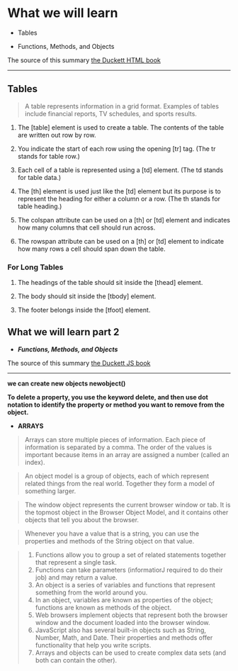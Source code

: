 # What we will learn

 - Tables

 - Functions, Methods, and Objects

The source of this summary [the Duckett HTML book](https://wtf.tw/ref/duckett.pdf)

______________________________________

## Tables

  > A table represents information in a grid format. Examples of tables include financial reports, TV schedules, and sports results.

1. The [table] element is used to create a table. The contents of the table are written out row by row.

2. You indicate the start of each row using the opening [tr] tag. (The tr stands for table row.)

3. Each cell of a table is represented using a [td] element. (The td stands for table data.)

4. The [th] element is used just like the [td] element but its purpose is to represent the heading for either a column or a row. (The th stands for table heading.)

5. The colspan attribute can be used on a [th] or [td] element and indicates how many columns that cell should run across.

6. The rowspan attribute can be used on a [th] or [td] element to indicate how many rows a cell should span down the table.

### For Long Tables

1. The headings of the table should sit inside the [thead] element.

2. The body should sit inside the [tbody] element. 

3. The footer belongs inside the [tfoot] element.


## What we will learn part 2

- ***Functions, Methods, and Objects***

The source of this summary [the Duckett JS book](https://slack-files.com/files-pri-safe/TNGRRLUMA-F026AD271UG/javascript_and_jquery__interactive_front-end_web_development_.pdf?c=1624715518-be21e32f9bca0681)

______________________________________

**we can create new objects newobject()**

**To delete a property, you use the keyword delete, and then use dot notation to identify the property or method you want to remove from the object.**

- **ARRAYS**
 > Arrays can store multiple pieces of information. Each piece of information is separated by a comma. The order of the values is important because items in an array are assigned a number (called an index). 

  > An object model is a group of objects, each of which represent related things from the real world. Together they form a model of something larger.

 > The window object represents the current browser window or tab. It is the topmost object in the Browser Object Model, and it contains other objects that tell you about the browser. 

 > Whenever you have a value that is a string, you can use the properties and methods of the String object on that value. 


>  1. Functions allow you to group a set of related statements together that represent a single task. 
> 2. Functions can take parameters (informatiorJ required to do their job) and may return a value.
> 3. An object is a series of variables and functions that represent something from the world around you.
> 4. In an object, variables are known as properties of the object; functions are known as methods of the object.
>5.  Web browsers implement objects that represent both the browser window and the document loaded into the browser window.
> 6. JavaScript also has several built-in objects such as String, Number, Math, and Date. Their properties and methods offer functionality that help you write scripts.
> 7. Arrays and objects can be used to create complex data sets (and both can contain the other). 